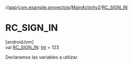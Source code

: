 //[app](../../../index.md)/[com.example.proyectois](../index.md)/[MainActivity2](index.md)/[RC_SIGN_IN](-r-c_-s-i-g-n_-i-n.md)

# RC_SIGN_IN

[androidJvm]\
val [RC_SIGN_IN](-r-c_-s-i-g-n_-i-n.md): [Int](https://kotlinlang.org/api/latest/jvm/stdlib/kotlin/-int/index.html) = 123

Declaramos las variables a utilizar.
